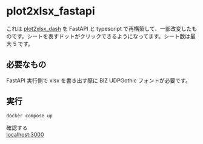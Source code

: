 # plot2xlsx_fastapi

これは [plot2xlsx_dash](https://github.com/ryozitaro/plot2xlsx_dash) を FastAPI と typescript で再構築して、一部改変したものです。シートを表すドットがクリックできるようになってます。シート数は最大 5 です。

## 必要なもの

FastAPI 実行側で xlsx を書き出す際に BIZ UDPGothic フォントが必要です。

## 実行

```
docker compose up
```

確認する  
[localhost:3000](http://localhost:3000)
